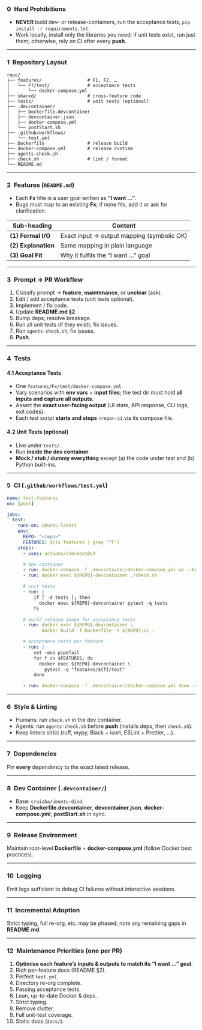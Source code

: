 ### 0 Hard Prohibitions

* **NEVER** build dev- or release-containers, run the acceptance tests, `pip install -r requirements.txt`.
* Work locally, install only the libraries you need; if unit tests exist, run just them; otherwise, rely on CI after every **push**.

---

### 1 Repository Layout

```text
repo/
├── features/                 # F1, F2, …
│   └── F?/test/              # acceptance tests
│       └── docker-compose.yml
├── shared/                   # cross-feature code
├── tests/                    # unit tests (optional)
├── .devcontainer/
│   ├── Dockerfile.devcontainer
│   ├── devcontainer.json
│   ├── docker-compose.yml
│   └── postStart.sh
├── .github/workflows/
│   └── test.yml
├── Dockerfile                # release build
├── docker-compose.yml        # release runtime
├── agents-check.sh
├── check.sh                  # lint / format
└── README.md
```

---

### 2 Features (`README.md`)

* Each **Fx** title is a user goal written as **“I want …”**.
* Bugs must map to an existing **Fx**; if none fits, add it or ask for clarification.

| Sub-heading         | Content                                    |
| ------------------- | ------------------------------------------ |
| **(1) Formal I/O**  | Exact input → output mapping (symbolic OK) |
| **(2) Explanation** | Same mapping in plain language             |
| **(3) Goal Fit**    | Why it fulfils the “I want …” goal         |

---

### 3 Prompt → PR Workflow

1. Classify prompt → **feature**, **maintenance**, or **unclear** (ask).
2. Edit / add acceptance tests (unit tests optional).
3. Implement / fix code.
4. Update **README.md §2**.
5. Bump deps; resolve breakage.
6. Run all unit tests (if they exist); fix issues.
7. Run `agents-check.sh`; fix issues.
8. **Push**.

---

### 4 Tests

#### 4.1 Acceptance Tests

* One `features/Fx/test/docker-compose.yml`.
* Vary scenarios with **env vars** + **input files**; the test dir must hold **all inputs and capture all outputs**.
* Assert the **exact user-facing output** (UI state, API response, CLI logs, exit codes).
* Each test script **starts and stops** `<repo>:ci` via its compose file.

#### 4.2 Unit Tests (optional)

* Live under `tests/`.
* Run **inside the dev container**.
* **Mock / stub / dummy everything** except (a) the code under test and (b) Python built-ins.

---

### 5 CI (`.github/workflows/test.yml`)

```yaml
name: test-features
on: [push]

jobs:
  test:
    runs-on: ubuntu-latest
    env:
      REPO: "<repo>"
      FEATURES: $(ls features | grep '^F')
    steps:
      - uses: actions/checkout@v4

      # dev container
      - run: docker-compose -f .devcontainer/docker-compose.yml up --build -d
      - run: docker exec ${REPO}-devcontainer ./check.sh

      # unit tests
      - run: |
          if [ -d tests ]; then
            docker exec ${REPO}-devcontainer pytest -q tests
          fi

      # build release image for acceptance tests
      - run: docker exec ${REPO}-devcontainer \
             docker build -f Dockerfile -t ${REPO}:ci .

      # acceptance tests per feature
      - run: |
          set -euo pipefail
          for f in $FEATURES; do
            docker exec ${REPO}-devcontainer \
              pytest -q "features/${f}/test"
          done

      - run: docker-compose -f .devcontainer/docker-compose.yml down -v
```

---

### 6 Style & Linting

* Humans: run `check.sh` in the dev container.
* Agents: run `agents-check.sh` before **push** (installs deps, then `check.sh`).
* Keep linters strict (ruff, mypy, Black + isort, ESLint + Prettier, …).

---

### 7 Dependencies

Pin **every** dependency to the exact latest release.

---

### 8 Dev Container (`.devcontainer/`)

* Base: `cruizba/ubuntu-dind`.
* Keep **Dockerfile.devcontainer**, **devcontainer.json**, **docker-compose.yml**, **postStart.sh** in sync.

---

### 9 Release Environment

Maintain root-level **Dockerfile** + **docker-compose.yml** (follow Docker best practices).

---

### 10 Logging

Emit logs sufficient to debug CI failures without interactive sessions.

---

### 11 Incremental Adoption

Strict typing, full re-org, etc. may be phased; note any remaining gaps in **README.md**.

---

### 12 Maintenance Priorities (one per PR)

1. **Optimise each feature’s inputs & outputs to match its “I want …” goal**.
2. Rich per-feature docs (README §2).
3. Perfect `test.yml`.
4. Directory re-org complete.
5. Passing acceptance tests.
6. Lean, up-to-date Docker & deps.
7. Strict typing.
8. Remove clutter.
9. Full unit-test coverage.
10. Static docs (`docs/`).
